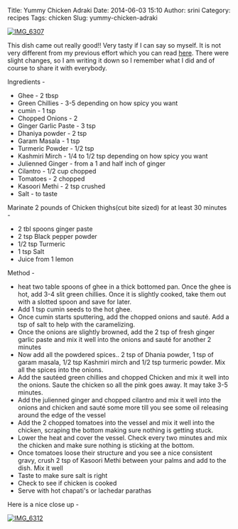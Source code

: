 Title: Yummy Chicken Adraki
Date: 2014-06-03 15:10
Author: srini
Category: recipes
Tags: chicken
Slug: yummy-chicken-adraki

[![IMG_6307]({filename}/wp-content/uploads/2014/06/IMG_6307.jpg)]({filename}/wp-content/uploads/2014/06/IMG_6307.jpg)

This dish came out really good!! Very tasty if I can say so myself. It
is not very different from my previous effort which you can read
[here]({filename}/2010/02/adraki-chicken.md). There were slight changes, so I am
writing it down so I remember what I did and of course to share it with
everybody.

Ingredients -

-   Ghee - 2 tbsp
-   Green Chillies - 3-5 depending on how spicy you want
-   cumin - 1 tsp
-   Chopped Onions - 2
-   Ginger Garlic Paste - 3 tsp
-   Dhaniya powder - 2 tsp
-   Garam Masala - 1 tsp
-   Turmeric Powder - 1/2 tsp
-   Kashmiri Mirch - 1/4 to 1/2 tsp depending on how spicy you want
-   Julienned Ginger - from a 1 and half inch of ginger
-   Cilantro - 1/2 cup chopped
-   Tomatoes - 2 chopped
-   Kasoori Methi - 2 tsp crushed
-   Salt - to taste

Marinate 2 pounds of Chicken thighs(cut bite sized) for at least 30
minutes -

-   2 tbl spoons ginger paste
-   2 tsp Black pepper powder
-   1/2 tsp Turmeric
-   1 tsp Salt
-   Juice from 1 lemon

Method -

-   heat two table spoons of ghee in a thick bottomed pan. Once the ghee
    is hot, add 3-4 slit green chillies. Once it is slightly cooked,
    take them out with a slotted spoon and save for later.
-   Add 1 tsp cumin seeds to the hot ghee.
-   Once cumin starts sputtering, add the chopped onions and sauté. Add
    a tsp of salt to help with the caramelizing.
-   Once the onions are slightly browned, add the 2 tsp of fresh ginger
    garlic paste and mix it well into the onions and sauté for another 2
    minutes
-   Now add all the powdered spices.. 2 tsp of Dhania powder, 1 tsp of
    garam masala, 1/2 tsp Kashmiri mirch and 1/2 tsp turmeric powder.
    Mix all the spices into the onions.
-   Add the sautéed green chillies and chopped Chicken and mix it well
    into the onions. Saute the chicken so all the pink goes away. It may
    take 3-5 minutes.
-   Add the julienned ginger and chopped cilantro and mix it well into
    the onions and chicken and sauté some more till you see some oil
    releasing around the edge of the vessel
-   Add the 2 chopped tomatoes into the vessel and mix it well into the
    chicken, scraping the bottom making sure nothing is getting stuck.
-   Lower the heat and cover the vessel. Check every two minutes and mix
    the chicken and make sure nothing is sticking at the bottom.
-   Once tomatoes loose their structure and you see a nice consistent
    gravy, crush 2 tsp of Kasoori Methi between your palms and add to
    the dish. Mix it well
-   Taste to make sure salt is right
-   Check to see if chicken is cooked
-   Serve with hot chapati's or lachedar parathas

Here is a nice close up -

[![IMG_6312]({filename}/wp-content/uploads/2014/06/IMG_6312.jpg)]({filename}/wp-content/uploads/2014/06/IMG_6312.jpg)
